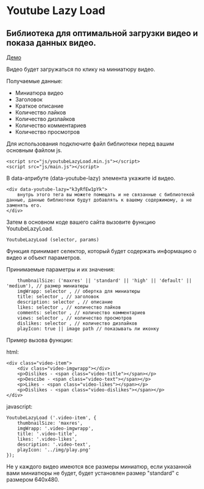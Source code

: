 # Youtube Lazy Load

Библиотека для оптимальной загрузки видео и показа данных видео.
---------



[Демо](http://dev-postnov.ru/works/youtube-lazy-load/)

Видео будет загружаться по клику на миниатюру видео.

Получаемые данные:
- Миниатюра видео
- Заголовок
- Краткое описание
- Количество лайков
- Количество дизлайков
- Количество комментариев
- Количество просмотров

Для использования подключите файл библиотеки перед вашим основным файлом js.

    <script src="js/youtubeLazyLoad.min.js"></script>
    <script src="js/main.js"></script>


В data-атрибуте (data-youtube-lazy) элемента укажите id видео.

    <div data-youtube-lazy="k3yRfEw1pYk">
        внутрь этого тега вы можете помещать и не связанные с библиотекой данные, данные библиотеки будут добавлять к вашему содержимому, а не заменять его.
    </div>


Затем в основном коде вашего сайта вызовите функцию YoutubeLazyLoad.

    YoutubeLazyLoad (selector, params)

Функция принимает селектор, который будет содержать информацию о видео и объект параметров.

Принимаемые параметры и их значения:

        thumbnailSize: ('maxres' || 'standard' || 'high' || 'default' || 'medium'), // размер миниатюры
        imgWrapp: selector , // обертка для миниатюры
        title: selector , // заголовок
        description: selector , // описание
        likes: selector , // количество лайков
        comments: selector , // количество комментариев
        views: selector , // количество просмотров
        dislikes: selector , // количество дизлайков
        playIcon: true || image path // показывать ли иконку


Пример вызова функции:

html:

    <div class="video-item">
        <div class="video-imgwrapp"></div>
        <p>Dislikes - <span class="video-title"></span></p>
        <p>Descibe - <span class="video-text"></span></p>
        <p>Likes - <span class="video-likes"></span></p>
        <p>Dislikes - <span class="video-dislikes"></span></p>
    </div>

javascript:

    YoutubeLazyLoad ('.video-item', {
        thumbnailSize: 'maxres',
        imgWrapp: '.video-imgwrapp',
        title: '.video-title',
        likes: '.video-likes',
        description: '.video-text',
        playIcon: '../img/play.png'
    });


Не у каждого видео имеются все размеры миниатюр, если указанной вами миниатюры не будет, будет установлен размер "standard" с размером 640x480.

